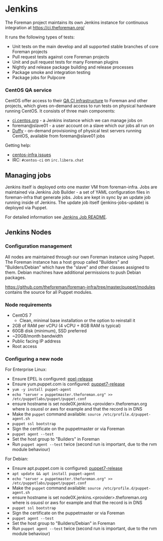 # Jenkins

The Foreman project maintains its own Jenkins instance for continuous integration at https://ci.theforeman.org/

It runs the following types of tests:

* Unit tests on the main develop and all supported stable branches of core Foreman projects
* Pull request tests against core Foreman projects
* Unit and pull request tests for many Foreman plugins
* Nightly and release package building and release processes
* Package smoke and integration testing
* Package jobs for Pulpcore

### CentOS QA service

CentOS offer access to their [QA CI infrastructure](https://wiki.centos.org/QaWiki/CI) to Foreman and other projects, which gives on-demand access to run tests on physical hardware running CentOS.  It consists of three main components:

* [ci.centos.org](https://ci.centos.org) - a Jenkins instance which we can manage jobs on
* foreman@slave01 - a user account on a slave which our jobs all run on
* [Duffy](https://wiki.centos.org/QaWiki/CI/Duffy) - on-demand provisioning of physical test servers running CentOS, available from foreman@slave01 jobs

Getting help:

* [centos-infra issues](https://pagure.io/centos-infra/issues)
* IRC: `#centos-ci` on `irc.libera.chat`

## Managing jobs

Jenkins itself is deployed onto one master VM from foreman-infra.  Jobs are maintained via Jenkins Job Builder - a set of YAML configuration files in foreman-infra that generate jobs. Jobs are kept in sync by an update job running inside of Jenkins. The update job itself (jenkins-jobs-update) is deployed via Puppet.

For detailed information see [Jenkins Job README](https://github.com/theforeman/jenkins-jobs/blob/master/README.md).

## Jenkins Nodes

### Configuration management

All nodes are maintained through our own Foreman instance using Puppet.  The Foreman instance has a host group called "Builders" and "Builders/Debian" which have the "slave" and other classes assigned to them. Debian machines have additional permissions to push Debian packages.

https://github.com/theforeman/foreman-infra/tree/master/puppet/modules contains the source for all Puppet modules.

### Node requirements

* CentOS 7
  * Clean, minimal base installation or the option to reinstall it
* 2GB of RAM per vCPU (4 vCPU + 8GB RAM is typical)
* 60GB disk (minimum), SSD preferred
* ~20GB/month bandwidth
* Public facing IP address
* Root access

### Configuring a new node

For Enterprise Linux:

* Ensure EPEL is configured: [epel-release](https://dl.fedoraproject.org/pub/epel/epel-release-latest-7.noarch.rpm)
* Ensure yum.puppet.com is configured: [puppet7-release](https://yum.puppet.com/puppet7-release-el-7.noarch.rpm)
* `yum -y install puppet-agent`
* `echo "server = puppetmaster.theforeman.org" >> /etc/puppetlabs/puppet/puppet.conf`
* ensure hostname is set node0X.jenkins.<provider\>.theforeman.org where <provider> is osuosl or aws for example and that the record is in DNS
* Make the `puppet` command available: `source /etc/profile.d/puppet-agent.sh`
* `puppet ssl bootstrap`
* Sign the certificate on the puppetmaster or via Foreman
* `puppet agent --test`
* Set the host group to "Builders" in Foreman
* Run `puppet agent --test` twice (second run is important, due to the rvm module behaviour)


For Debian:

* Ensure apt.puppet.com is configured: [puppet7-release](https://apt.puppetlabs.com/puppet7-release-bullseye.deb)
* `apt update && apt install puppet-agent`
* `echo "server = puppetmaster.theforeman.org" >> /etc/puppetlabs/puppet/puppet.conf`
* Make the `puppet` command available: `source /etc/profile.d/puppet-agent.sh`
* ensure hostname is set node0X.jenkins.<provider\>.theforeman.org where <provider> is osuosl or aws for example and that the record is in DNS
* `puppet ssl bootstrap`
* Sign the certificate on the puppetmaster or via Foreman
* `puppet agent --test`
* Set the host group to "Builders/Debian" in Foreman
* Run `puppet agent --test` twice (second run is important, due to the rvm module behaviour)
